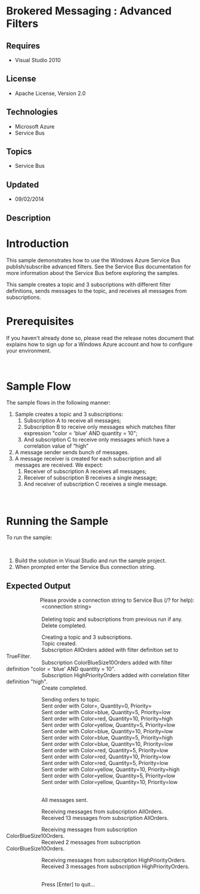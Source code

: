 # Brokered Messaging : Advanced Filters
## Requires
- Visual Studio 2010
## License
- Apache License, Version 2.0
## Technologies
- Microsoft Azure
- Service Bus
## Topics
- Service Bus
## Updated
- 09/02/2014
## Description

<h1>Introduction</h1>
<p>This sample demonstrates how to use the Windows Azure Service Bus publish/subscribe advanced filters. See the Service Bus documentation for more information about the Service Bus before exploring the samples.</p>
<p>This sample creates a topic and 3 subscriptions with different filter definitions, sends messages to the topic, and receives all messages from subscriptions.</p>
<h1>Prerequisites</h1>
<p>If you haven't already done so, please read the release notes document that explains how to sign up for a Windows Azure account and how to configure your environment.</p>
<p>&nbsp;</p>
<h1>Sample Flow</h1>
<p>The sample flows in the following manner:</p>
<ol>
<li>Sample creates a topic and 3 subscriptions:
<ol>
<li>Subscription A to receive all messages; </li><li>Subscription B to receive only messages which matches filter<br>
expression &quot;color = 'blue' AND quantity = 10&quot;; </li><li>And subscription C to receive only messages which have a<br>
correlation value of &ldquo;high&rdquo; </li></ol>
</li><li>A message sender sends bunch of messages. </li><li>A message receiver is created for each subscription and all<br>
messages are received. We expect:
<ol>
<li>Receiver of subscription A receives all messages; </li><li>Receiver of subscription B receives a single message; </li><li>And receiver of subscription C receives a single message. </li></ol>
</li></ol>
<h1><br>
Running the Sample</h1>
<p>To run the sample:</p>
<p>&nbsp;</p>
<ol>
<li>Build the solution in Visual Studio and run the sample project. </li><li>When prompted enter the Service Bus connection string. </li></ol>
<h2><strong>Expected Output</strong></h2>
<p>&nbsp;&nbsp;&nbsp;&nbsp;&nbsp;&nbsp;&nbsp;&nbsp;&nbsp;&nbsp;&nbsp;&nbsp;&nbsp;&nbsp;&nbsp;&nbsp;&nbsp;&nbsp;&nbsp;&nbsp;&nbsp;&nbsp; Please provide a connection string to Service Bus (/? for help):
<br>
&nbsp;&nbsp;&nbsp;&nbsp;&nbsp;&nbsp;&nbsp;&nbsp;&nbsp;&nbsp;&nbsp;&nbsp;&nbsp;&nbsp;&nbsp;&nbsp;&nbsp;&nbsp;&nbsp;&nbsp;&nbsp;&nbsp;&nbsp; &lt;connection string&gt;<br>
&nbsp;&nbsp;&nbsp;&nbsp;&nbsp;&nbsp;&nbsp;&nbsp;&nbsp;&nbsp;&nbsp;&nbsp;&nbsp;&nbsp;&nbsp;&nbsp;&nbsp;&nbsp;&nbsp;&nbsp;&nbsp;&nbsp;&nbsp; &nbsp;<br>
&nbsp;&nbsp;&nbsp;&nbsp;&nbsp;&nbsp;&nbsp;&nbsp;&nbsp;&nbsp;&nbsp;&nbsp;&nbsp;&nbsp;&nbsp;&nbsp;&nbsp;&nbsp;&nbsp;&nbsp;&nbsp;&nbsp;&nbsp; Deleting topic and subscriptions from previous run if any.<br>
&nbsp;&nbsp;&nbsp;&nbsp;&nbsp;&nbsp;&nbsp;&nbsp;&nbsp;&nbsp;&nbsp;&nbsp;&nbsp;&nbsp;&nbsp;&nbsp;&nbsp;&nbsp;&nbsp;&nbsp;&nbsp;&nbsp;&nbsp; Delete completed.</p>
<p>&nbsp;&nbsp;&nbsp;&nbsp;&nbsp;&nbsp;&nbsp;&nbsp;&nbsp;&nbsp;&nbsp;&nbsp;&nbsp;&nbsp;&nbsp;&nbsp;&nbsp;&nbsp;&nbsp;&nbsp;&nbsp;&nbsp;&nbsp; Creating a topic and 3 subscriptions.<br>
&nbsp;&nbsp;&nbsp;&nbsp;&nbsp;&nbsp;&nbsp;&nbsp;&nbsp;&nbsp;&nbsp;&nbsp;&nbsp;&nbsp;&nbsp;&nbsp;&nbsp;&nbsp;&nbsp;&nbsp;&nbsp;&nbsp;&nbsp; Topic created.<br>
&nbsp;&nbsp;&nbsp;&nbsp;&nbsp;&nbsp;&nbsp;&nbsp;&nbsp;&nbsp;&nbsp;&nbsp;&nbsp;&nbsp;&nbsp;&nbsp;&nbsp;&nbsp;&nbsp;&nbsp;&nbsp;&nbsp;&nbsp; Subscription AllOrders added with filter definition set to TrueFilter.<br>
&nbsp;&nbsp;&nbsp;&nbsp;&nbsp;&nbsp;&nbsp;&nbsp;&nbsp;&nbsp;&nbsp;&nbsp;&nbsp;&nbsp;&nbsp;&nbsp;&nbsp;&nbsp;&nbsp;&nbsp;&nbsp;&nbsp;&nbsp; Subscription ColorBlueSize10Orders added with filter definition &quot;color = 'blue' AND quantity = 10&quot;.<br>
&nbsp;&nbsp;&nbsp;&nbsp;&nbsp;&nbsp;&nbsp;&nbsp;&nbsp;&nbsp;&nbsp;&nbsp;&nbsp;&nbsp;&nbsp;&nbsp;&nbsp;&nbsp;&nbsp;&nbsp;&nbsp;&nbsp;&nbsp; Subscription HighPriorityOrders added with correlation filter definition &quot;high&quot;.<br>
&nbsp;&nbsp;&nbsp;&nbsp;&nbsp;&nbsp;&nbsp;&nbsp;&nbsp;&nbsp;&nbsp;&nbsp;&nbsp;&nbsp;&nbsp;&nbsp;&nbsp;&nbsp;&nbsp;&nbsp;&nbsp;&nbsp;&nbsp; Create completed.</p>
<p>&nbsp;&nbsp;&nbsp;&nbsp;&nbsp;&nbsp;&nbsp;&nbsp;&nbsp;&nbsp;&nbsp;&nbsp;&nbsp;&nbsp;&nbsp;&nbsp;&nbsp;&nbsp;&nbsp;&nbsp;&nbsp;&nbsp;&nbsp; Sending orders to topic.<br>
&nbsp;&nbsp;&nbsp;&nbsp;&nbsp;&nbsp;&nbsp;&nbsp;&nbsp;&nbsp;&nbsp;&nbsp;&nbsp;&nbsp;&nbsp;&nbsp;&nbsp;&nbsp;&nbsp;&nbsp;&nbsp;&nbsp;&nbsp; Sent order with Color=, Quantity=0, Priority=<br>
&nbsp;&nbsp;&nbsp;&nbsp;&nbsp;&nbsp;&nbsp;&nbsp;&nbsp;&nbsp;&nbsp;&nbsp;&nbsp;&nbsp;&nbsp;&nbsp;&nbsp;&nbsp;&nbsp;&nbsp;&nbsp;&nbsp;&nbsp; Sent order with Color=blue, Quantity=5, Priority=low<br>
&nbsp;&nbsp;&nbsp;&nbsp;&nbsp;&nbsp;&nbsp;&nbsp;&nbsp;&nbsp;&nbsp;&nbsp;&nbsp;&nbsp;&nbsp;&nbsp;&nbsp;&nbsp;&nbsp;&nbsp;&nbsp;&nbsp;&nbsp; Sent order with Color=red, Quantity=10, Priority=high<br>
&nbsp;&nbsp;&nbsp;&nbsp;&nbsp;&nbsp;&nbsp;&nbsp;&nbsp;&nbsp;&nbsp;&nbsp;&nbsp;&nbsp;&nbsp;&nbsp;&nbsp;&nbsp;&nbsp;&nbsp;&nbsp;&nbsp;&nbsp; Sent order with Color=yellow, Quantity=5, Priority=low<br>
&nbsp;&nbsp;&nbsp;&nbsp;&nbsp;&nbsp;&nbsp;&nbsp;&nbsp;&nbsp;&nbsp;&nbsp;&nbsp;&nbsp;&nbsp;&nbsp;&nbsp;&nbsp;&nbsp;&nbsp;&nbsp;&nbsp;&nbsp; Sent order with Color=blue, Quantity=10, Priority=low<br>
&nbsp;&nbsp;&nbsp;&nbsp;&nbsp;&nbsp;&nbsp;&nbsp;&nbsp;&nbsp;&nbsp;&nbsp;&nbsp;&nbsp;&nbsp;&nbsp;&nbsp;&nbsp;&nbsp;&nbsp;&nbsp;&nbsp;&nbsp; Sent order with Color=blue, Quantity=5, Priority=high<br>
&nbsp;&nbsp;&nbsp;&nbsp;&nbsp;&nbsp;&nbsp;&nbsp;&nbsp;&nbsp;&nbsp;&nbsp;&nbsp;&nbsp;&nbsp;&nbsp;&nbsp;&nbsp;&nbsp;&nbsp;&nbsp;&nbsp;&nbsp; Sent order with Color=blue, Quantity=10, Priority=low<br>
&nbsp;&nbsp;&nbsp;&nbsp;&nbsp;&nbsp;&nbsp;&nbsp;&nbsp;&nbsp;&nbsp;&nbsp;&nbsp;&nbsp;&nbsp;&nbsp;&nbsp;&nbsp;&nbsp;&nbsp;&nbsp;&nbsp;&nbsp; Sent order with Color=red, Quantity=5, Priority=low<br>
&nbsp;&nbsp;&nbsp;&nbsp;&nbsp;&nbsp;&nbsp;&nbsp;&nbsp;&nbsp;&nbsp;&nbsp;&nbsp;&nbsp;&nbsp;&nbsp;&nbsp;&nbsp;&nbsp;&nbsp;&nbsp;&nbsp;&nbsp; Sent order with Color=red, Quantity=10, Priority=low<br>
&nbsp;&nbsp;&nbsp;&nbsp;&nbsp;&nbsp;&nbsp;&nbsp;&nbsp;&nbsp;&nbsp;&nbsp;&nbsp;&nbsp;&nbsp;&nbsp;&nbsp;&nbsp;&nbsp;&nbsp;&nbsp;&nbsp;&nbsp; Sent order with Color=red, Quantity=5, Priority=low<br>
&nbsp;&nbsp;&nbsp;&nbsp;&nbsp;&nbsp;&nbsp;&nbsp;&nbsp;&nbsp;&nbsp;&nbsp;&nbsp;&nbsp;&nbsp;&nbsp;&nbsp;&nbsp;&nbsp;&nbsp;&nbsp;&nbsp;&nbsp; Sent order with Color=yellow, Quantity=10, Priority=high<br>
&nbsp;&nbsp;&nbsp;&nbsp;&nbsp;&nbsp;&nbsp;&nbsp;&nbsp;&nbsp;&nbsp;&nbsp;&nbsp;&nbsp;&nbsp;&nbsp;&nbsp;&nbsp;&nbsp;&nbsp;&nbsp;&nbsp;&nbsp; Sent order with Color=yellow, Quantity=5, Priority=low<br>
&nbsp;&nbsp;&nbsp;&nbsp;&nbsp;&nbsp;&nbsp;&nbsp;&nbsp;&nbsp;&nbsp;&nbsp;&nbsp;&nbsp;&nbsp;&nbsp;&nbsp;&nbsp;&nbsp;&nbsp;&nbsp;&nbsp;&nbsp; Sent order with Color=yellow, Quantity=10, Priority=low</p>
<p><br>
&nbsp;&nbsp;&nbsp;&nbsp;&nbsp;&nbsp;&nbsp;&nbsp;&nbsp;&nbsp;&nbsp;&nbsp;&nbsp;&nbsp;&nbsp;&nbsp;&nbsp;&nbsp;&nbsp;&nbsp;&nbsp;&nbsp;&nbsp; All messages sent.</p>
<p>&nbsp;&nbsp;&nbsp;&nbsp;&nbsp;&nbsp;&nbsp;&nbsp;&nbsp;&nbsp;&nbsp;&nbsp;&nbsp;&nbsp;&nbsp;&nbsp;&nbsp;&nbsp;&nbsp;&nbsp;&nbsp;&nbsp;&nbsp; Receiving messages from subscription AllOrders.<br>
&nbsp;&nbsp;&nbsp;&nbsp;&nbsp;&nbsp;&nbsp;&nbsp;&nbsp;&nbsp;&nbsp;&nbsp;&nbsp;&nbsp;&nbsp;&nbsp;&nbsp;&nbsp;&nbsp;&nbsp;&nbsp;&nbsp;&nbsp; Received 13 messages from subscription AllOrders.</p>
<p>&nbsp;&nbsp;&nbsp;&nbsp;&nbsp;&nbsp;&nbsp;&nbsp;&nbsp;&nbsp;&nbsp;&nbsp;&nbsp;&nbsp;&nbsp;&nbsp;&nbsp;&nbsp;&nbsp;&nbsp;&nbsp;&nbsp;&nbsp; Receiving messages from subscription ColorBlueSize10Orders.<br>
&nbsp;&nbsp;&nbsp;&nbsp;&nbsp;&nbsp;&nbsp;&nbsp;&nbsp;&nbsp;&nbsp;&nbsp;&nbsp;&nbsp;&nbsp;&nbsp;&nbsp;&nbsp;&nbsp;&nbsp;&nbsp;&nbsp;&nbsp; Received 2 messages from subscription ColorBlueSize10Orders.</p>
<p>&nbsp;&nbsp;&nbsp;&nbsp;&nbsp;&nbsp;&nbsp;&nbsp;&nbsp;&nbsp;&nbsp;&nbsp;&nbsp;&nbsp;&nbsp;&nbsp;&nbsp;&nbsp;&nbsp;&nbsp;&nbsp;&nbsp;&nbsp; Receiving messages from subscription HighPriorityOrders.<br>
&nbsp;&nbsp;&nbsp;&nbsp;&nbsp;&nbsp;&nbsp;&nbsp;&nbsp;&nbsp;&nbsp;&nbsp;&nbsp;&nbsp;&nbsp;&nbsp;&nbsp;&nbsp;&nbsp;&nbsp;&nbsp;&nbsp;&nbsp; Received 3 messages from subscription HighPriorityOrders.</p>
<p><br>
&nbsp;&nbsp;&nbsp;&nbsp;&nbsp;&nbsp;&nbsp;&nbsp;&nbsp;&nbsp;&nbsp;&nbsp;&nbsp;&nbsp;&nbsp;&nbsp;&nbsp;&nbsp;&nbsp;&nbsp;&nbsp;&nbsp;&nbsp; Press [Enter] to quit...</p>
